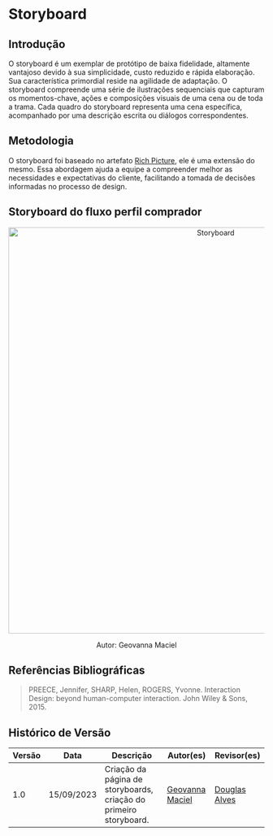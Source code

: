 # Storyboard

## Introdução
O storyboard é um exemplar de protótipo de baixa fidelidade, altamente vantajoso devido à sua simplicidade, custo reduzido e rápida elaboração. Sua característica primordial reside na agilidade de adaptação. O storyboard compreende uma série de ilustrações sequenciais que capturam os momentos-chave, ações e composições visuais de uma cena ou de toda a trama. Cada quadro do storyboard representa uma cena específica, acompanhado por uma descrição escrita ou diálogos correspondentes.

## Metodologia
O storyboard foi baseado no artefato [Rich Picture](https://unbarqdsw2023-2.github.io/2023.2_G7_ProjetoMagazineLuiza/#/Base/1.4.RichPicture), ele é uma extensão do mesmo. Essa abordagem ajuda a equipe a compreender melhor as necessidades e expectativas do cliente, facilitando a tomada de decisões informadas no processo de design. 

## Storyboard do fluxo perfil comprador

<p align="center">
    <a href="assets/storyboard_magalu.png"><img src="assets/storyboard_magalu.png" alt="Storyboard" width="800"/></a></br>
</p>

<div style="text-align:center;">
Autor: Geovanna Maciel
</div>

## Referências Bibliográficas
> PREECE, Jennifer, SHARP, Helen, ROGERS, Yvonne. Interaction Design: beyond human-computer interaction. John Wiley & Sons, 2015.

## Histórico de Versão

| Versão | Data       | Descrição                                                         | Autor(es)                                        | Revisor(es)                                    |
| ------ | ---------- | ----------------------------------------------------------------- | ------------------------------------------------ | ---------------------------------------------- |
| 1.0  | 15/09/2023 | Criação da página de storyboards, criação do primeiro storyboard. | [Geovanna Maciel](https://github.com/manuziny/manuziny)     | [Douglas Alves](https://github.com/dougalvs) |